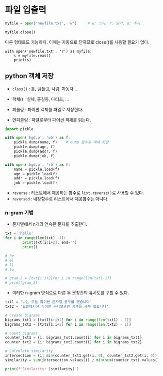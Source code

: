 # 파일 입출력

```python
myfile = open('newfile.txt', 'w')     # w: 쓰기, r: 읽기, a: 추가

myfile.close()
```

다른 형태로도 가능하다. 이때는 자동으로 닫히므로 close()를 사용할 필요가 없다.

```
with open('newfile.txt', 'r') as myfile:
    s = myfile.read()
    print(s)
```


## python 객체 저장

- `class()` : 틀, 템플릿, 사람, 자동차 ...
- 객체() : 실체, 홍길동, 마티즈, ...

- 피클링 : 파이썬 객체를 파일로 저장한다.
- 언피클링 : 파일로부터 파이썬 객체를 읽는다.

```python
import pickle

with open('hgd.p', 'wb') as f:
    pickle.dump(name, f)    # dump 함수로 객체 저장
    pickle.dump(age, f)
    pickle.dump(addr, f)
    pickle.dump(job, f)

with open('hgd.p', 'rb') as f:
    name = pickle.load(f)
    age = pickle.load(f)
    addr = pickle.load(f)
    job = pickle.load(f)
```

- `reverse` : 리스트에서 제공하는 함수로 `list.reverse()`로 사용할 수 있다.
- `reversed` : 내장함수로 리스트에서 제공함수는 아니다.


### n-gram 기법

- 문자열에서 n개의 연속된 문자를 추출한다.

```python
txt = 'hello'
for i in range(len(txt) -1):
        print(txt[i:i+2], end='')
        print()

# he
# el
# ll
# lo

# gram_2 = [txt[i:i+2]for i in range(len(txt)-1)]
# print(gram_2)
```

- 이러한 n-gram 방식으로 다른 두 문장간의 유사도를 구할 수 있다.

```python
txt1 = '나는 오늘 파이썬 문자열 공부를 했습니다'
txt2 = '오늘에서야 파이썬 문자열관련 함수를 공부 했습니다'

# Create bigrams
bigrams_txt1 = [txt1[i:i+2] for i in range(len(txt1) - 1)]
bigrams_txt2 = [txt2[i:i+2] for i in range(len(txt2) - 1)]

# Count bigrams
counter_txt1 = {i: bigrams_txt1.count(i) for i in bigrams_txt1}
counter_txt2 = {i: bigrams_txt2.count(i) for i in bigrams_txt2}

# Calculate similarity
intersection = {i: min(counter_txt1.get(i, 0), counter_txt2.get(i, 0)) for i in set(counter_txt1) | set(counter_txt2)}
similarity = sum(intersection.values()) / min(sum(counter_txt1.values()), sum(counter_txt2.values()))

print(f'Similarity: {similarity}')
```

